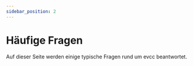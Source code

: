 ```yaml
---
sidebar_position: 2
---
```


# Häufige Fragen

Auf dieser Seite werden einige typische Fragen rund um evcc beantwortet.
